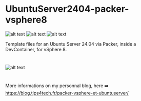 # UbuntuServer2404-packer-vsphere8
![alt text](https://img.shields.io/badge/packer-v1.11.2-brightgreen) ![alt text](https://img.shields.io/badge/alpine-v3.21-brightgreen) ![alt text](https://img.shields.io/badge/vsphere-v8.0.1.0-blue) 

Template files for an Ubuntu Server 24.04 via Packer, inside a DevContainer, for vSphere 8.


#
![alt text](https://i.imgur.com/Im9zZr2.png)
#

More informations on my personnal blog, here ➡️ https://blog.tips4tech.fr/packer-vsphere-et-ubuntuserver/
#
